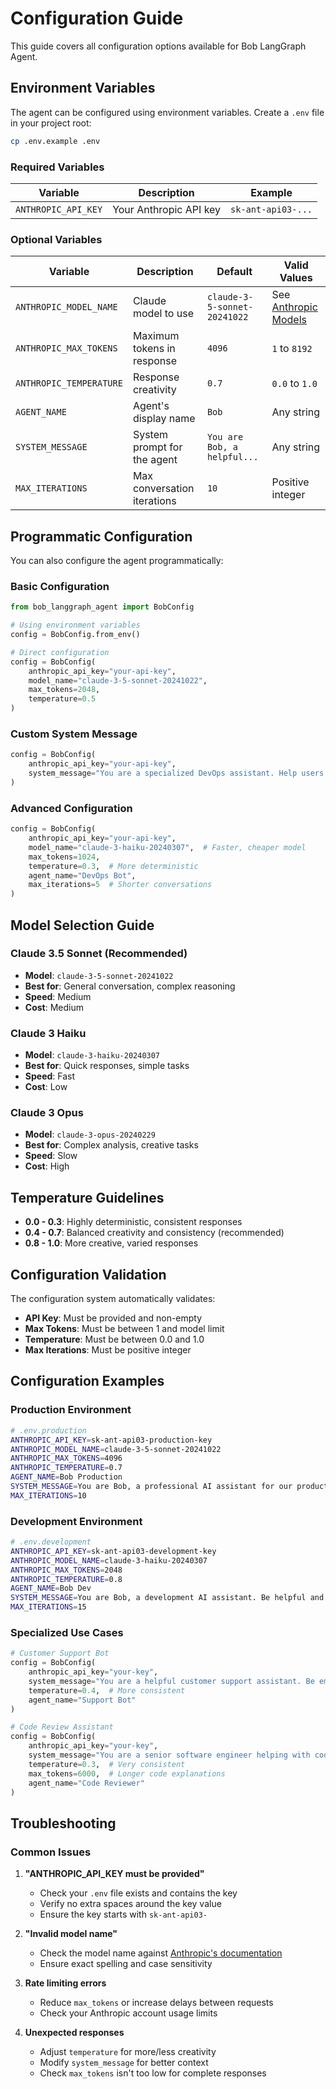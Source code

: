 # Configuration Guide

This guide covers all configuration options available for Bob LangGraph Agent.

## Environment Variables

The agent can be configured using environment variables. Create a `.env` file in your project root:

```bash
cp .env.example .env
```

### Required Variables

| Variable | Description | Example |
|----------|-------------|---------|
| `ANTHROPIC_API_KEY` | Your Anthropic API key | `sk-ant-api03-...` |

### Optional Variables

| Variable | Description | Default | Valid Values |
|----------|-------------|---------|--------------|
| `ANTHROPIC_MODEL_NAME` | Claude model to use | `claude-3-5-sonnet-20241022` | See [Anthropic Models](https://docs.anthropic.com/claude/docs/models-overview) |
| `ANTHROPIC_MAX_TOKENS` | Maximum tokens in response | `4096` | `1` to `8192` |
| `ANTHROPIC_TEMPERATURE` | Response creativity | `0.7` | `0.0` to `1.0` |
| `AGENT_NAME` | Agent's display name | `Bob` | Any string |
| `SYSTEM_MESSAGE` | System prompt for the agent | `You are Bob, a helpful...` | Any string |
| `MAX_ITERATIONS` | Max conversation iterations | `10` | Positive integer |

## Programmatic Configuration

You can also configure the agent programmatically:

### Basic Configuration

```python
from bob_langgraph_agent import BobConfig

# Using environment variables
config = BobConfig.from_env()

# Direct configuration
config = BobConfig(
    anthropic_api_key="your-api-key",
    model_name="claude-3-5-sonnet-20241022",
    max_tokens=2048,
    temperature=0.5
)
```

### Custom System Message

```python
config = BobConfig(
    anthropic_api_key="your-api-key",
    system_message="You are a specialized DevOps assistant. Help users with infrastructure, deployment, and automation tasks."
)
```

### Advanced Configuration

```python
config = BobConfig(
    anthropic_api_key="your-api-key",
    model_name="claude-3-haiku-20240307",  # Faster, cheaper model
    max_tokens=1024,
    temperature=0.3,  # More deterministic
    agent_name="DevOps Bot",
    max_iterations=5  # Shorter conversations
)
```

## Model Selection Guide

### Claude 3.5 Sonnet (Recommended)
- **Model**: `claude-3-5-sonnet-20241022`
- **Best for**: General conversation, complex reasoning
- **Speed**: Medium
- **Cost**: Medium

### Claude 3 Haiku
- **Model**: `claude-3-haiku-20240307`
- **Best for**: Quick responses, simple tasks
- **Speed**: Fast
- **Cost**: Low

### Claude 3 Opus
- **Model**: `claude-3-opus-20240229`
- **Best for**: Complex analysis, creative tasks
- **Speed**: Slow
- **Cost**: High

## Temperature Guidelines

- **0.0 - 0.3**: Highly deterministic, consistent responses
- **0.4 - 0.7**: Balanced creativity and consistency (recommended)
- **0.8 - 1.0**: More creative, varied responses

## Configuration Validation

The configuration system automatically validates:

- **API Key**: Must be provided and non-empty
- **Max Tokens**: Must be between 1 and model limit
- **Temperature**: Must be between 0.0 and 1.0
- **Max Iterations**: Must be positive integer

## Configuration Examples

### Production Environment

```bash
# .env.production
ANTHROPIC_API_KEY=sk-ant-api03-production-key
ANTHROPIC_MODEL_NAME=claude-3-5-sonnet-20241022
ANTHROPIC_MAX_TOKENS=4096
ANTHROPIC_TEMPERATURE=0.7
AGENT_NAME=Bob Production
SYSTEM_MESSAGE=You are Bob, a professional AI assistant for our production environment.
MAX_ITERATIONS=10
```

### Development Environment

```bash
# .env.development
ANTHROPIC_API_KEY=sk-ant-api03-development-key
ANTHROPIC_MODEL_NAME=claude-3-haiku-20240307
ANTHROPIC_MAX_TOKENS=2048
ANTHROPIC_TEMPERATURE=0.8
AGENT_NAME=Bob Dev
SYSTEM_MESSAGE=You are Bob, a development AI assistant. Be helpful and explain your reasoning.
MAX_ITERATIONS=15
```

### Specialized Use Cases

```python
# Customer Support Bot
config = BobConfig(
    anthropic_api_key="your-key",
    system_message="You are a helpful customer support assistant. Be empathetic, professional, and solution-focused.",
    temperature=0.4,  # More consistent
    agent_name="Support Bot"
)

# Code Review Assistant
config = BobConfig(
    anthropic_api_key="your-key",
    system_message="You are a senior software engineer helping with code reviews. Provide constructive feedback and best practices.",
    temperature=0.3,  # Very consistent
    max_tokens=6000,  # Longer code explanations
    agent_name="Code Reviewer"
)
```

## Troubleshooting

### Common Issues

1. **"ANTHROPIC_API_KEY must be provided"**
   - Check your `.env` file exists and contains the key
   - Verify no extra spaces around the key value
   - Ensure the key starts with `sk-ant-api03-`

2. **"Invalid model name"**
   - Check the model name against [Anthropic's documentation](https://docs.anthropic.com/claude/docs/models-overview)
   - Ensure exact spelling and case sensitivity

3. **Rate limiting errors**
   - Reduce `max_tokens` or increase delays between requests
   - Check your Anthropic account usage limits

4. **Unexpected responses**
   - Adjust `temperature` for more/less creativity
   - Modify `system_message` for better context
   - Check `max_tokens` isn't too low for complete responses